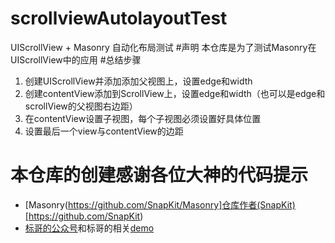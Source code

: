 # scrollviewAutolayoutTest
UIScrollView  + Masonry 自动化布局测试
#声明
本仓库是为了测试Masonry在UIScrollView中的应用
#总结步骤
1. 创建UIScrollView并添加添加父视图上，设置edge和width
2. 创建contentView添加到ScrollView上，设置edge和width（也可以是edge和scrollView的父视图右边距）
3. 在contentView设置子视图，每个子视图必须设置好具体位置
4. 设置最后一个view与contentView的边距

# 本仓库的创建感谢各位大神的代码提示
- [Masonry(https://github.com/SnapKit/Masonry]仓库作者(SnapKit)[https://github.com/SnapKit)
- [标哥的公众号](http://mp.weixin.qq.com/s?__biz=MzIzMzA4NjA5Mw==&mid=400162704&idx=1&sn=ba3f4f9b8f0a1fbb9d88b559bde1cb33#rd)和标哥的相关[demo](https://github.com/CoderJackyHuang/ScrollViewAutolayoutDemo)
